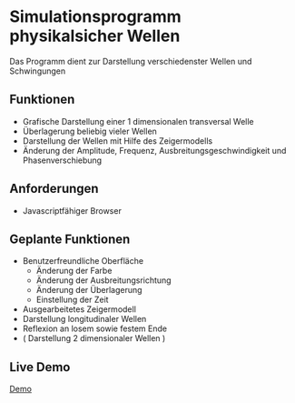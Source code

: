# Simulationsprogramm physikalsicher Wellen
Das Programm dient zur Darstellung verschiedenster Wellen und Schwingungen
## Funktionen
- Grafische Darstellung einer 1 dimensionalen transversal Welle
- Überlagerung beliebig vieler Wellen
- Darstellung der Wellen mit Hilfe des Zeigermodells 
- Änderung der Amplitude, Frequenz, Ausbreitungsgeschwindigkeit und Phasenverschiebung
## Anforderungen
- Javascriptfähiger Browser
## Geplante Funktionen
- Benutzerfreundliche Oberfläche
  - Änderung der Farbe
  - Änderung der Ausbreitungsrichtung
  - Änderung der Überlagerung
  - Einstellung der Zeit
- Ausgearbeitetes Zeigermodell
- Darstellung longitudinaler Wellen
- Reflexion an losem sowie festem Ende
- ( Darstellung 2 dimensionaler Wellen )
## Live Demo
[Demo](https://alx0.lima-city.de/)
